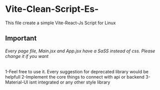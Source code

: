 # Vite-Clean-Script-Es-
This file create a simple Vite-React-Js Script for Linux

## Important

###### Every page file, Main.jsx and App.jsx have a SaSS instead of css. Please change it if you want

1-Feel free to use it. Every suggestion for deprecated library would be helpfull
2-Implement the core things to connect with api or backend
3-Material-UI isnt integrated or any other style library
